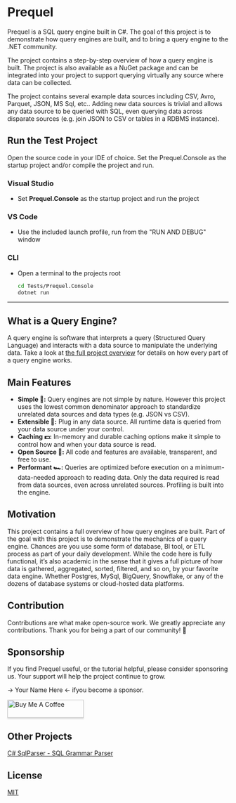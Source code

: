 # Prequel

Prequel is a SQL query engine built in C#.  The goal of this project is to demonstrate how query engines are built, and to bring a query engine to the .NET community.

The project contains a step-by-step overview of how a query engine is built.  The project is also available as a NuGet package and can be integrated into your project to support querying virtually any source where data can be collected. 

The project contains several example data sources including CSV, Avro, Parquet, JSON, MS Sql, etc..  Adding new data sources is trivial and allows any data source to be queried with SQL, even querying data across disparate sources (e.g. join JSON to CSV or tables in a RDBMS instance).

## Run the Test Project
Open the source code in your IDE of choice.  Set the Prequel.Console as the startup project and/or compile the project and run.  

### Visual Studio
- Set **Prequel.Console** as the startup project and run the project

### VS Code
- Use the included launch profile, run from the "RUN AND DEBUG" window

### CLI
- Open a terminal to the projects root

    ```bash
    cd Tests/Prequel.Console
    dotnet run
    ```
 
---

## What is a Query Engine?
A query engine is software that interprets a query (Structured Query Language) and interacts with a data source to manipulate the underlying data.  Take a look at [the full project overview](/Docs/index.md) for details on how every part of a query engine works.


## Main Features

- **Simple 🤲:** Query engines are not simple by nature.  However this project uses the lowest common denominator approach to standardize unrelated data sources and data types (e.g. JSON vs CSV).
- **Extensible 🧩:** Plug in any data source.  All runtime data is queried from your data source under your control.
- **Caching 💵:** In-memory and durable caching options make it simple to control how and when your data source is read.
- **Open Source 📖:** All code and features are available, transparent, and free to use.
- **Performant 🏎️:** Queries are optimized before execution on a minimum-data-needed approach to reading data.  Only the data required is read from data sources, even across unrelated sources.  Profiling is built into the engine.


## Motivation
This project contains a full overview of how query engines are built.  Part of the goal with this project is to demonstrate the mechanics of a query engine.  Chances are you use some form of database, BI tool, or ETL process as part of your daily development.  While the code here is fully functional, it’s also academic in the sense that it gives a full picture of how data is gathered, aggregated, sorted, filtered, and so on, by your favorite data engine.  Whether Postgres, MySql, BigQuery, Snowflake, or any of the dozens of database systems or cloud-hosted data platforms.

## Contribution
Contributions are what make open-source work.  We greatly appreciate any contributions.  Thank you for being a part of our community! 🥰

## Sponsorship
If you find Prequel useful, or the tutorial helpful, please consider sponsoring us.  Your support will help the project continue to grow.

→ Your Name Here ← ifyou become a sponsor.


<a href="https://buymeacoffee.com/tylerbrinks" target="_blank"><img src="https://www.buymeacoffee.com/assets/img/custom_images/orange_img.png" alt="Buy Me A Coffee" style="height: 41px !important;width: 174px !important;box-shadow: 0px 3px 2px 0px rgba(190, 190, 190, 0.5) !important;" ></a>

## Other Projects
[C# SqlParser - SQL Grammar Parser](https://github.com/TylerBrinks/SqlParser-cs)

## License
[MIT](https://github.com/mingrammer/diagrams/blob/master/LICENSE)